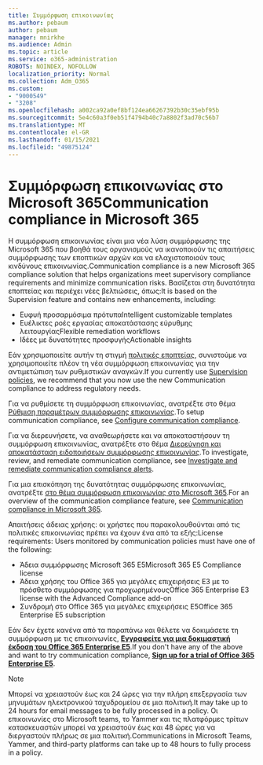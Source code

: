 ```yaml
---
title: Συμμόρφωση επικοινωνίας
ms.author: pebaum
author: pebaum
manager: mnirkhe
ms.audience: Admin
ms.topic: article
ms.service: o365-administration
ROBOTS: NOINDEX, NOFOLLOW
localization_priority: Normal
ms.collection: Adm_O365
ms.custom:
- "9000549"
- "3208"
ms.openlocfilehash: a002ca92a0ef8bf124ea66267392b30c35ebf95b
ms.sourcegitcommit: 5e4c60a3f0eb51f4794b40c7a8802f3ad70c56b7
ms.translationtype: MT
ms.contentlocale: el-GR
ms.lasthandoff: 01/15/2021
ms.locfileid: "49875124"
---
```

# <a name="communication-compliance-in-microsoft-365"></a><span data-ttu-id="28c80-102">Συμμόρφωση επικοινωνίας στο Microsoft 365</span><span class="sxs-lookup"><span data-stu-id="28c80-102">Communication compliance in Microsoft 365</span></span>

<span data-ttu-id="28c80-103">Η συμμόρφωση επικοινωνίας είναι μια νέα λύση συμμόρφωσης της Microsoft 365 που βοηθά τους οργανισμούς να ικανοποιούν τις απαιτήσεις συμμόρφωσης των εποπτικών αρχών και να ελαχιστοποιούν τους κινδύνους επικοινωνίας.</span><span class="sxs-lookup"><span data-stu-id="28c80-103">Communication compliance is a new Microsoft 365 compliance solution that helps organizations meet supervisory compliance requirements and minimize communication risks.</span></span> <span data-ttu-id="28c80-104">Βασίζεται στη δυνατότητα εποπτείας και περιέχει νέες βελτιώσεις, όπως:</span><span class="sxs-lookup"><span data-stu-id="28c80-104">It is based on the Supervision feature and contains new enhancements, including:</span></span>

- <span data-ttu-id="28c80-105">Ευφυή προσαρμόσιμα πρότυπα</span><span class="sxs-lookup"><span data-stu-id="28c80-105">Intelligent customizable templates</span></span>
- <span data-ttu-id="28c80-106">Ευέλικτες ροές εργασίας αποκατάστασης εύρυθμης λειτουργίας</span><span class="sxs-lookup"><span data-stu-id="28c80-106">Flexible remediation workflows</span></span>
- <span data-ttu-id="28c80-107">Ιδέες με δυνατότητες προσφυγής</span><span class="sxs-lookup"><span data-stu-id="28c80-107">Actionable insights</span></span>

<span data-ttu-id="28c80-108">Εάν χρησιμοποιείτε αυτήν τη στιγμή [πολιτικές εποπτείας](https://docs.microsoft.com/microsoft-365/compliance/supervision-policies), συνιστούμε να χρησιμοποιείτε πλέον τη νέα συμμόρφωση επικοινωνίας για την αντιμετώπιση των ρυθμιστικών αναγκών.</span><span class="sxs-lookup"><span data-stu-id="28c80-108">If you currently use [Supervision policies](https://docs.microsoft.com/microsoft-365/compliance/supervision-policies), we recommend that you now use the new Communication compliance to address regulatory needs.</span></span>

<span data-ttu-id="28c80-109">Για να ρυθμίσετε τη συμμόρφωση επικοινωνίας, ανατρέξτε στο θέμα [Ρύθμιση παραμέτρων συμμόρφωσης επικοινωνίας](https://docs.microsoft.com/microsoft-365/compliance/communication-compliance-configure).</span><span class="sxs-lookup"><span data-stu-id="28c80-109">To setup communication compliance, see [Configure communication compliance](https://docs.microsoft.com/microsoft-365/compliance/communication-compliance-configure).</span></span>

<span data-ttu-id="28c80-110">Για να διερευνήσετε, να αναθεωρήσετε και να αποκαταστήσουν τη συμμόρφωση επικοινωνίας, ανατρέξτε στο θέμα [Διερεύνηση και αποκατάσταση ειδοποιήσεων συμμόρφωσης επικοινωνίας](https://docs.microsoft.com/microsoft-365/compliance/communication-compliance-investigate-remediate).</span><span class="sxs-lookup"><span data-stu-id="28c80-110">To investigate, review, and remediate communication compliance, see [Investigate and remediate communication compliance alerts](https://docs.microsoft.com/microsoft-365/compliance/communication-compliance-investigate-remediate).</span></span>

<span data-ttu-id="28c80-111">Για μια επισκόπηση της δυνατότητας συμμόρφωσης επικοινωνίας, ανατρέξτε [στο θέμα συμμόρφωση επικοινωνίας στο Microsoft 365](https://docs.microsoft.com/microsoft-365/compliance/communication-compliance).</span><span class="sxs-lookup"><span data-stu-id="28c80-111">For an overview of the communication compliance feature, see [Communication compliance in Microsoft 365](https://docs.microsoft.com/microsoft-365/compliance/communication-compliance).</span></span>

<span data-ttu-id="28c80-112">Απαιτήσεις άδειας χρήσης: οι χρήστες που παρακολουθούνται από τις πολιτικές επικοινωνίας πρέπει να έχουν ένα από τα εξής:</span><span class="sxs-lookup"><span data-stu-id="28c80-112">License requirements: Users monitored by communication policies must have one of the following:</span></span>

- <span data-ttu-id="28c80-113">Άδεια συμμόρφωσης Microsoft 365 E5</span><span class="sxs-lookup"><span data-stu-id="28c80-113">Microsoft 365 E5 Compliance license</span></span>
- <span data-ttu-id="28c80-114">Άδεια χρήσης του Office 365 για μεγάλες επιχειρήσεις E3 με το πρόσθετο συμμόρφωσης για προχωρημένους</span><span class="sxs-lookup"><span data-stu-id="28c80-114">Office 365 Enterprise E3 license with the Advanced Compliance add-on</span></span>
- <span data-ttu-id="28c80-115">Συνδρομή στο Office 365 για μεγάλες επιχειρήσεις E5</span><span class="sxs-lookup"><span data-stu-id="28c80-115">Office 365 Enterprise E5 subscription</span></span>

<span data-ttu-id="28c80-116">Εάν δεν έχετε κανένα από τα παραπάνω και θέλετε να δοκιμάσετε τη συμμόρφωση με τις επικοινωνίες, **[Εγγραφείτε για μια δοκιμαστική έκδοση του Office 365 Enterprise E5](https://go.microsoft.com/fwlink/p/?LinkID=698279)**.</span><span class="sxs-lookup"><span data-stu-id="28c80-116">If you don't have any of the above and want to try communication compliance, **[Sign up for a trial of Office 365 Enterprise E5](https://go.microsoft.com/fwlink/p/?LinkID=698279)**.</span></span>

> [!NOTE]
> <span data-ttu-id="28c80-117">Μπορεί να χρειαστούν έως και 24 ώρες για την πλήρη επεξεργασία των μηνυμάτων ηλεκτρονικού ταχυδρομείου σε μια πολιτική.</span><span class="sxs-lookup"><span data-stu-id="28c80-117">It may take up to 24 hours for email messages to be fully processed in a policy.</span></span> <span data-ttu-id="28c80-118">Οι επικοινωνίες στο Microsoft teams, το Yammer και τις πλατφόρμες τρίτων κατασκευαστών μπορεί να χρειαστούν έως και 48 ώρες για να διεργαστούν πλήρως σε μια πολιτική.</span><span class="sxs-lookup"><span data-stu-id="28c80-118">Communications in Microsoft Teams, Yammer, and third-party platforms can take up to 48 hours to fully process in a policy.</span></span>
